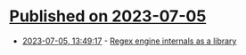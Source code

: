 # [Published on 2023-07-05](index.md)

* [2023-07-05, 13:49:17](https://lobste.rs/s/jejatm/regex_engine_internals_as_library) - [Regex engine internals as a library](https://blog.burntsushi.net/regex-internals/)

